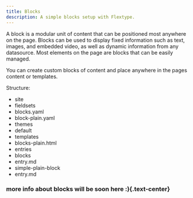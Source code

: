 ```yaml
---
title: Blocks
description: A simple blocks setup with Flextype.
---
```


A block is a modular unit of content that can be positioned most anywhere on the page. Blocks can be used to display fixed information such as text, images, and embedded video, as well as dynamic information from any datasource. Most elements on the page are blocks that can be easily managed.

You can create custom blocks of content and place anywhere in the pages content or templates.

Structure:
<ul class="file-list">
    <li><i class="fas fa-folder"></i> site</li>
    <li class="file-list-level-2"><i class="fas fa-folder"></i> fieldsets</li>
    <li class="file-list-level-3"><i class="far fa-file-alt"></i> blocks.yaml</li>
    <li class="file-list-level-3"><i class="far fa-file-alt"></i> block-plain.yaml</li>
    <li class="file-list-level-2"><i class="fas fa-folder"></i> themes</li>
    <li class="file-list-level-3"><i class="fas fa-folder"></i> default</li>
    <li class="file-list-level-4"><i class="fas fa-folder"></i> templates</li>
    <li class="file-list-level-5"><i class="far fa-file-alt"></i> blocks-plain.html</li>
    <li class="file-list-level-2"><i class="fas fa-folder"></i> entries</li>
    <li class="file-list-level-3"><i class="fas fa-folder"></i> blocks</li>
    <li class="file-list-level-4"><i class="far fa-file-alt"></i> entry.md</li>
    <li class="file-list-level-4"><i class="fas fa-folder"></i> simple-plain-block</li>
    <li class="file-list-level-5"><i class="far fa-file-alt"></i> entry.md</li>
</ul>

### more info about blocks will be soon here :){.text-center}
